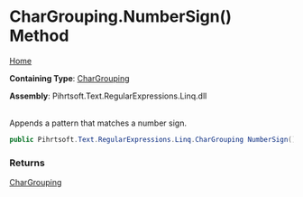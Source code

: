 # CharGrouping\.NumberSign\(\) Method

[Home](../../../../../../README.md)

**Containing Type**: [CharGrouping](../README.md)

**Assembly**: Pihrtsoft\.Text\.RegularExpressions\.Linq\.dll

\
Appends a pattern that matches a number sign\.

```csharp
public Pihrtsoft.Text.RegularExpressions.Linq.CharGrouping NumberSign()
```

### Returns

[CharGrouping](../README.md)

